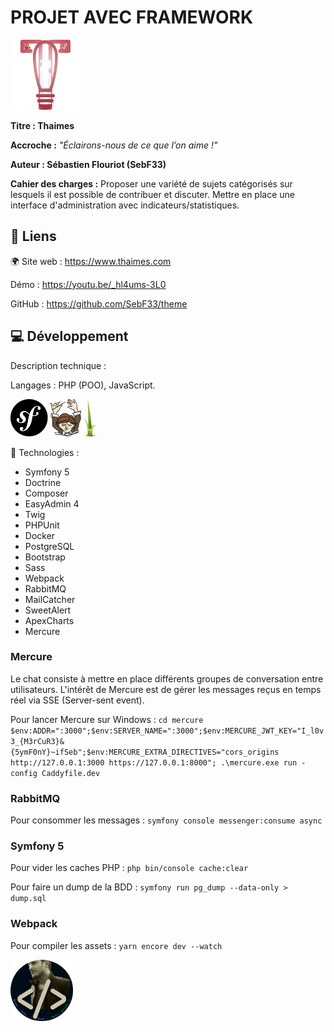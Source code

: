 # PROJET AVEC FRAMEWORK
![logo_sebflix](/github/logo_thaimes.png)

**Titre : Thaimes**

**Accroche :**
*"Éclairons-nous de ce que l’on aime !"*

**Auteur : Sébastien Flouriot (SebF33)**

**Cahier des charges :**
Proposer une variété de sujets catégorisés sur lesquels il est possible de contribuer et discuter.
Mettre en place une interface d'administration avec indicateurs/statistiques.


## :link: Liens
:earth_africa: Site web : https://www.thaimes.com

Démo : https://youtu.be/_hl4ums-3L0

GitHub : https://github.com/SebF33/theme


## :computer: Développement
Description technique :

Langages : PHP (POO), JavaScript.

![Symfony](/github/Symfony.png) ![Composer](/github/Composer.png) ![Twig](/github/Twig.png) 

:toolbox: Technologies :
- Symfony 5
- Doctrine
- Composer
- EasyAdmin 4
- Twig
- PHPUnit
- Docker
- PostgreSQL
- Bootstrap
- Sass
- Webpack
- RabbitMQ
- MailCatcher
- SweetAlert
- ApexCharts
- Mercure


### Mercure
Le chat consiste à mettre en place différents groupes de conversation entre utilisateurs.
L'intérêt de Mercure est de gérer les messages reçus en temps réel via SSE (Server-sent event).

Pour lancer Mercure sur Windows :
`cd mercure`
`$env:ADDR=":3000";$env:SERVER_NAME=":3000";$env:MERCURE_JWT_KEY="I_l0v3_{M3rCuR3}&{5ymF0nY}~ifSeb";$env:MERCURE_EXTRA_DIRECTIVES="cors_origins http://127.0.0.1:3000 https://127.0.0.1:8000"; .\mercure.exe run -config Caddyfile.dev`


### RabbitMQ
Pour consommer les messages :
`symfony console messenger:consume async`


### Symfony 5
Pour vider les caches PHP :
`php bin/console cache:clear`

Pour faire un dump de la BDD :
`symfony run pg_dump --data-only > dump.sql`


### Webpack
Pour compiler les assets :
`yarn encore dev --watch`


![avatar](/github/avatar.png)